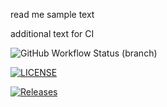 read me sample text

additional text for CI

![GitHub Workflow Status (branch)](https://img.shields.io/github/actions/workflow/status/Jermon1/sem1/main.yml?branch=master)

[![LICENSE](https://img.shields.io/github/license/Jermon1/sem1.svg?style=flat-square)](https://github.com/Jermon1/sem1/blob/master/LICENSE)

[![Releases](https://img.shields.io/github/release/Jermon1/sem1/all.svg?style=flat-square)](https://github.com/Jermon1/sem1/releases)